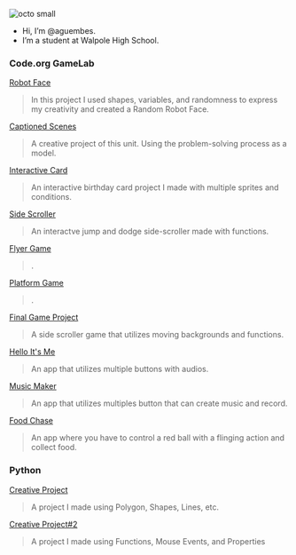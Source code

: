 ![octo small](https://github.com/aguembes/aguembes/assets/146837207/a34e0164-c8e4-4170-a99a-700c191e25ec)
- Hi, I’m @aguembes.
- I’m a student at Walpole High School.

### Code.org GameLab
[Robot Face](https://aguembes.github.io/robot/)
>In this project I used shapes, variables, and randomness to express my creativity and created a Random Robot Face.

[Captioned Scenes](https://studio.code.org/projects/gamelab/WjYvfA0NlObB3Acs4UGU5nw6sVCR6awbdWb73l82DT8)
>A creative project of this unit. Using the problem-solving process as a model.

[Interactive Card](https://studio.code.org/projects/gamelab/01Ybtk0R45uNsFddLl0ogJBz25fy9q88qYU70i9a4jk)
>An interactive birthday card project I made with multiple sprites and conditions.

[Side Scroller](https://studio.code.org/projects/gamelab/wqZekeYw7Q0E-ufqwbjn6PzkHZ3LiH6BwZ2WAxmD64g)
>An interactve jump and dodge side-scroller made with functions.

[Flyer Game](https://studio.code.org/projects/gamelab/YHDrB1NmDtDQH29Q3QPnPwHVzsU8vR9-Pys2oQ633qw)
>.

[Platform Game](https://studio.code.org/projects/gamelab/sTXHkgTYwbSlC9XyPk79QM-DvLKF9wpzJLwQox3ad5w)
>.

[Final Game Project](https://studio.code.org/projects/gamelab/c-AbmwKfl33Ws7xG9R5308rArLMjunvNpxSkVj6-Y2o)
>A side scroller game that utilizes moving backgrounds and functions.

[Hello It's Me](https://gallery.appinventor.mit.edu/?galleryid=a8fe95ff-d123-4a17-a462-154f3d62877c)
>An app that utilizes multiple buttons with audios.

[Music Maker](https://gallery.appinventor.mit.edu/?galleryid=fec9938d-5430-487e-84bf-20c8a28d1fca)
>An app that utilizes multiples button that can create music and record.

[Food Chase](https://gallery.appinventor.mit.edu/?galleryid=dfec9ce2-22ea-4676-a57a-e97d7cf4f8f2)
>An app where you have to control a red ball with a flinging action and collect food.

### Python
[Creative Project](https://academy.cs.cmu.edu/sharing/aquamarineAlligator3919)
> A project I made using Polygon, Shapes, Lines, etc.

[Creative Project#2](https://academy.cs.cmu.edu/sharing/goldenrodAnt4159)
> A project I made using Functions, Mouse Events, and Properties
